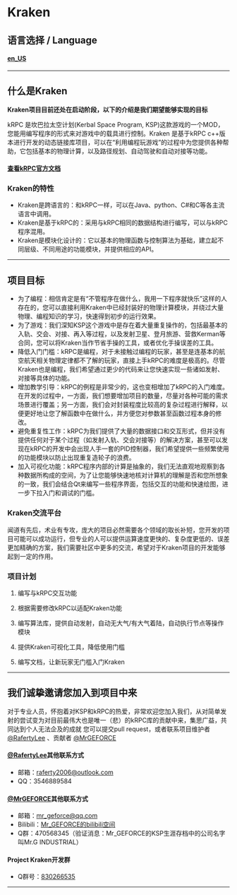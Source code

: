 # Kraken

## 语言选择 / Language

#### [en_US](https://github.com/RafertyLee/Kraken/blob/main/README.md)

---

## 什么是Kraken

**Kraken项目目前还处在启动阶段，以下的介绍是我们期望能够实现的目标**

kRPC 是坎巴拉太空计划(Kerbal Space Program, KSP)这款游戏的一个MOD，您能用编写程序的形式来对游戏中的载具进行控制。Kraken 是基于kRPC c++版本进行开发的动态链接库项目，可以在“利用编程玩游戏”的过程中为您提供各种帮助，它包括基本的物理计算，以及路径规划、自动驾驶和自动对接等功能。

#### [查看kRPC官方文档](https://krpc.github.io/krpc/index.html)

### Kraken的特性

- Kraken是跨语言的：和kRPC一样，可以在Java、python、C#和C等各主流语言中调用。
- Kraken是基于kRPC的：采用与kRPC相同的数据结构进行编写，可以与kRPC程序混用。
- Kraken是模块化设计的：它以基本的物理函数与控制算法为基础，建立起不同层级、不同用途的功能模块，并提供相应的API。

---

## 项目目标

- 为了编程：相信肯定是有“不管程序在做什么，我用一下程序就快乐”这样的人存在的，您可以直接利用Kraken中已经封装好的物理计算模块，并绕过大量物理、编程知识的学习，快速得到初步的运行效果。
- 为了游戏：我们深知KSP这个游戏中是存在着大量重复操作的，包括最基本的入轨、交会、对接、再入等过程，以及发射卫星、登月旅游、营救Kerman等合同，您可以将Kraken当作节省手操的工具，或者优化手操误差的工具。
- 降低入门门槛：kRPC是编程，对于未接触过编程的玩家，甚至是连基本的航空航天相关物理定律都不了解的玩家，直接上手kRPC的难度是极高的。尽管Kraken也是编程，我们希望通过更少的代码来让您快速实现一些诸如发射、对接等具体的功能。
- 增加教学引导：kRPC的例程是非常少的，这也变相增加了kRPC的入门难度。在开发的过程中，一方面，我们想要增加项目的数量，尽量对各种可能的需求场景进行覆盖；另一方面，我们会对封装程度比较高的复杂过程进行解释，以便更好地让您了解函数中在做什么，并方便您对参数甚至函数过程本身的修改。
- 避免重复性工作：kRPC为我们提供了大量的数据接口和交互形式，但并没有提供任何对于某个过程（如发射入轨、交会对接等）的解决方案，甚至可以发现在kRPC的开发中会出现人手一套的PID控制器，我们希望提供一些频繁使用的功能模块以防止出现重复造轮子的浪费。
- 加入可视化功能：kRPC程序内部的计算是抽象的，我们无法直观地观察到各种数据所构成的空间，为了让您能够快速地核对计算机的理解是否和您所想象的一致，我们会结合Qt来编写一些程序界面，包括交互的功能和快速绘图，进一步下拉入门和调试的门槛。

### Kraken交流平台

闻道有先后，术业有专攻，庞大的项目必然需要各个领域的取长补短，您开发的项目可能可以成功运行，但专业的人可以提供运算速度更快的、复杂度更低的、误差更加精确的方案，我们需要社区中更多的交流，希望对于Kraken项目的开发能够起到一定的作用。

### 项目计划

1. 编写与kRPC交互功能

2. 根据需要修改kRPC以适配Kraken功能

3. 编写算法库，提供自动发射，自动无大气/有大气着陆，自动执行节点等操作模块

4. 提供Kraken可视化工具，降低使用门槛

5. 编写文档，让新玩家无门槛入门Kraken

---

## 我们诚挚邀请您加入到项目中来

对于专业人员，怀抱着对KSP和kRPC的热爱，非常欢迎您加入我们，从对简单发射的尝试变为对目前最伟大也是唯一（悲）的kRPC库的贡献中来，集思广益，共同达到个人无法企及的成就
您可以提交pull request，或者联系项目维护者 [@RafertyLee](https://github.com/RafertyLee) 、贡献者 [@MrGEFORCE](https://github.com/MrGEFORCE)

#### [@RafertyLee](https://github.com/RafertyLee)其他联系方式

- 邮箱：[raferty2006@outlook.com](mailto:raferty2006@outlook.com)
- QQ：3546889584

#### [@MrGEFORCE](https://github.com/MrGEFORCE)其他联系方式

- 邮箱：[mr_geforce@qq.com](mailto:mr_geforce@qq.com)
- Bilibili：[Mr_GEFORCE的bilibili空间](https://space.bilibili.com/22746431)
- Q群：470568345（验证消息：Mr_GEFORCE的KSP生涯存档中的公司名字叫Mr.G INDUSTRIAL）

#### Project Kraken开发群

- Q群号：[830266535](http://qm.qq.com/cgi-bin/qm/qr?_wv=1027&k=49Yx0OIPuIwxxp71M4efdLDjUSkulXog&authKey=fYoJ320TiF%2Fu8kcAQBIxig4WzKFTQDY5URf7TfKWB9EwL8yGcpCZ6mH6AbPN6EFq&noverify=0&group_code=830266535)

---
